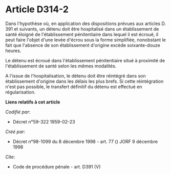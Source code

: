 # Article D314-2

Dans l'hypothèse où, en application des dispositions prévues aux articles D. 391 et suivants, un détenu doit être hospitalisé
dans un établissement de santé éloigné de l'établissement pénitentiaire dans lequel il est écroué, il peut faire l'objet
d'une levée d'écrou sous la forme simplifiée, nonobstant le fait que l'absence de son établissement d'origine excède
soixante-douze heures. 

Le détenu est écroué dans l'établissement pénitentiaire situé à proximité de l'établissement de santé selon les mêmes
modalités. 

A l'issue de l'hospitalisation, le détenu doit être réintégré dans son établissement d'origine dans les délais les plus
brefs. Si cette réintégration n'est pas possible, le transfert définitif du détenu est effectué en régularisation.

**Liens relatifs à cet article**

_Codifié par_:

  - Décret n°59-322 1959-02-23

_Créé par_:

  - Décret n°98-1099 du 8 décembre 1998 - art. 77 () JORF 9 décembre 1998

_Cite_:

  - Code de procédure pénale - art. D391 (V)
